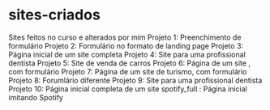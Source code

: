 # sites-criados
Sites feitos no curso e alterados por mim 
Projeto 1: Preenchimento de formulário
Projeto 2: Formulário no formato de landing page
Projeto 3: Página inicial de um site completa
Projeto 4: Site para uma profissional dentista
Projeto 5: Site de venda de carros
Projeto 6: Página de um site , com formulário
Projeto 7: Página de um site de turismo, com formulário
Projeto 8: Forumlário diferente
Projeto 9: Site para uma profissional dentista
Projeto 10: Página inicial completa de um site
spotify_full : Página inicial imitando Spotify

